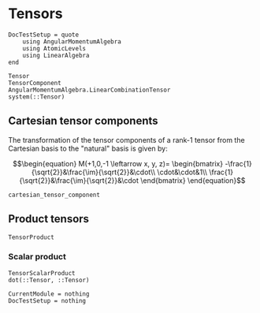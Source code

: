 # Tensors

```@meta
DocTestSetup = quote
    using AngularMomentumAlgebra
    using AtomicLevels
    using LinearAlgebra
end
```

```@docs
Tensor
TensorComponent
AngularMomentumAlgebra.LinearCombinationTensor
system(::Tensor)
```

## Cartesian tensor components

The transformation of the tensor components of a rank-1 tensor from
the Cartesian basis to the "natural" basis is given by:

```math
\begin{equation}
M(+1,0,-1 \leftarrow x, y, z)=
\begin{bmatrix}
-\frac{1}{\sqrt{2}}&\frac{\im}{\sqrt{2}}&\cdot\\
\cdot&\cdot&1\\
\frac{1}{\sqrt{2}}&\frac{\im}{\sqrt{2}}&\cdot
\end{bmatrix}
\end{equation}
```

```@docs
cartesian_tensor_component
```

## Product tensors

```@docs
TensorProduct
```

### Scalar product

```@docs
TensorScalarProduct
dot(::Tensor, ::Tensor)
```

```@meta
CurrentModule = nothing
DocTestSetup = nothing
```

